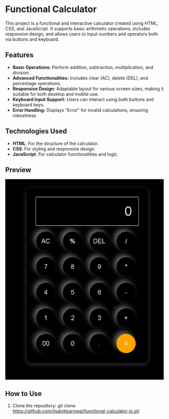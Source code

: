 # Functional Calculator

This project is a functional and interactive calculator created using HTML, CSS, and JavaScript. It supports basic arithmetic operations, includes responsive design, and allows users to input numbers and operators both via buttons and keyboard.

## Features
- **Basic Operations:** Perform addition, subtraction, multiplication, and division.
- **Advanced Functionalities:** Includes clear (AC), delete (DEL), and percentage operations.
- **Responsive Design:** Adaptable layout for various screen sizes, making it suitable for both desktop and mobile use.
- **Keyboard Input Support:** Users can interact using both buttons and keyboard keys.
- **Error Handling:** Displays "Error" for invalid calculations, ensuring robustness.

## Technologies Used
- **HTML**: For the structure of the calculator.
- **CSS**: For styling and responsive design.
- **JavaScript**: For calculator functionalities and logic.

## Preview
![Calculator Preview](preview-image.png) 


## How to Use
1. Clone the repository:
   git clone https://github.com/itsalokbarnwal/functional-calculator-js.git
